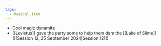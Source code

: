 ```yaml
---
tags:
  - Magical_Item
---
```

- Cool magic dynamite
- [[Levistus]] gave the party some to help them dam the [[Lake of Slime]] ([[Session 12, 25 September 2024|Session 12]])